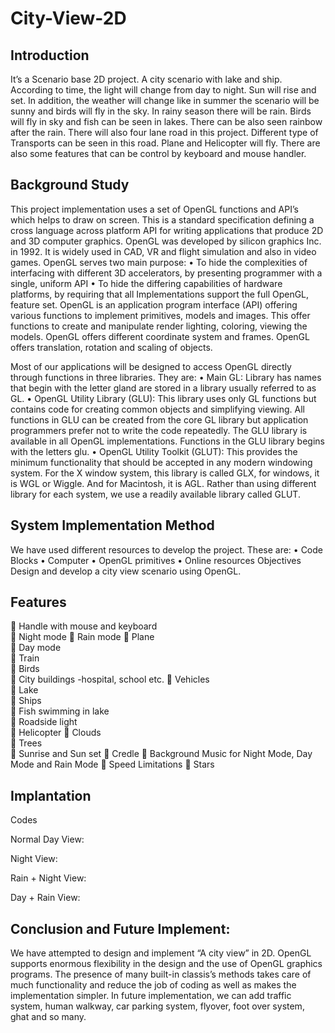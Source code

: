 # City-View-2D

## Introduction
It’s a Scenario base 2D project. A city scenario with lake and ship. According to time, the light will change from day to night. Sun will rise and set. In addition, the weather will change like in summer the scenario will be sunny and birds will fly in the sky. In rainy season there will be rain. Birds will fly in sky and fish can be seen in lakes. There can be also seen rainbow after the rain. There will also four lane road in this project. Different type of Transports can be seen in this road. Plane and Helicopter will fly. There are also some features that can be control by keyboard and mouse handler.
## Background Study
This project implementation uses a set of OpenGL functions and API’s which helps to draw on screen. This is a standard specification defining a cross language across platform API for writing applications that produce 2D and 3D computer graphics. OpenGL was developed by silicon graphics Inc. in 1992. It is widely used in CAD, VR and flight simulation and also in video games.
OpenGL serves two main purpose:
•	To hide the complexities of interfacing with different 3D accelerators, by presenting programmer with a single, uniform API
•	To hide the differing capabilities of hardware platforms, by requiring that all Implementations support the full OpenGL, feature set. OpenGL is an application program interface (API) offering various functions to implement primitives, models and images. This offer functions to create and manipulate render lighting, coloring, viewing the models. OpenGL offers different coordinate system and frames. OpenGL offers translation, rotation and scaling of objects.


Most of our applications will be designed to access OpenGL directly through functions in three libraries. They are:
•	Main GL: Library has names that begin with the letter gland are stored in a library usually referred to as GL.
•	OpenGL Utility Library (GLU): This library uses only GL functions but contains code for creating common objects and simplifying viewing. All functions in GLU can be created from the core GL library but application programmers prefer not to write the code repeatedly. The GLU library is available in all OpenGL implementations. Functions in the GLU library begins with the letters glu.
•	OpenGL Utility Toolkit (GLUT): This provides the minimum functionality that should be accepted in any modern windowing system. For the X window system, this library is called GLX, for windows, it is WGL or Wiggle. And for Macintosh, it is AGL. Rather than using different library for each system, we use a readily available library called GLUT.

## System Implementation Method
 We have used different resources to develop the project. These are:
•	Code Blocks
•	Computer
•	OpenGL primitives
•	Online resources
Objectives
Design and develop a city view scenario using OpenGL.

## Features
	Handle with mouse and keyboard  
	Night mode 
	Rain mode 
	Plane  
	Day mode  
	Train  
	Birds  
	City buildings -hospital, school etc. 
	Vehicles  
	Lake  
	Ships  
	Fish swimming in lake  
	Roadside light  
	Helicopter 
	Clouds  
	Trees  
	Sunrise and Sun set
	Credle
	Background Music for Night Mode, Day Mode and Rain Mode
	Speed Limitations
	Stars




## Implantation
Codes
 


 

 

 




Normal Day View:

 

Night View:
 

Rain + Night View:
 

Day + Rain View:
 


## Conclusion and Future Implement:

We have attempted to design and implement “A city view” in 2D. OpenGL supports enormous flexibility in the design and the use of OpenGL graphics programs. The presence of many built-in classis’s methods takes care of much functionality and reduce the job of coding as well as makes the implementation simpler. In future implementation, we can add traffic system, human walkway, car parking system, flyover, foot over system, ghat and so many.

